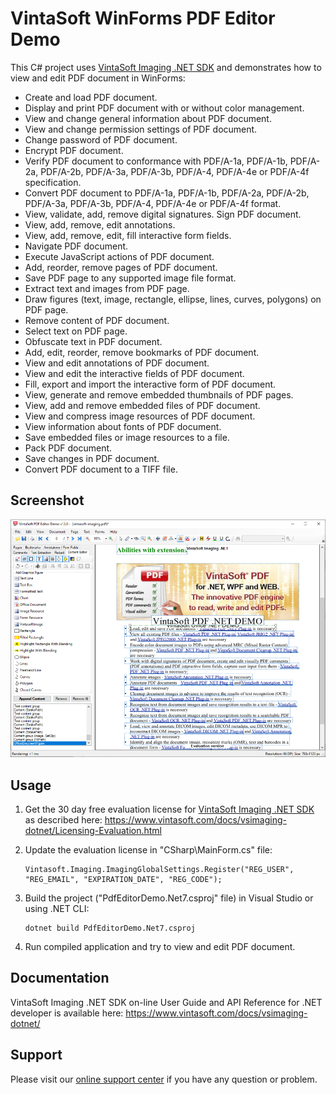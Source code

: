 # VintaSoft WinForms PDF Editor Demo

This C# project uses <a href="https://www.vintasoft.com/vsimaging-dotnet-index.html">VintaSoft Imaging .NET SDK</a> and demonstrates how to view and edit PDF document in WinForms:
* Create and load PDF document.
* Display and print PDF document with or without color management.
* View and change general information about PDF document.
* View and change permission settings of PDF document.
* Change password of PDF document.
* Encrypt PDF document.
* Verify PDF document to conformance with PDF/A-1a, PDF/A-1b, PDF/A-2a, PDF/A-2b, PDF/A-3a, PDF/A-3b, PDF/A-4, PDF/A-4e or PDF/A-4f specification.
* Convert PDF document to PDF/A-1a, PDF/A-1b, PDF/A-2a, PDF/A-2b, PDF/A-3a, PDF/A-3b, PDF/A-4, PDF/A-4e or PDF/A-4f format.
* View, validate, add, remove digital signatures. Sign PDF document.
* View, add, remove, edit annotations.
* View, add, remove, edit, fill interactive form fields.
* Navigate PDF document.
* Execute JavaScript actions of PDF document.
* Add, reorder, remove pages of PDF document.
* Save PDF page to any supported image file format.
* Extract text and images from PDF page.
* Draw figures (text, image, rectangle, ellipse, lines, curves, polygons) on PDF page.
* Remove content of PDF document.
* Select text on PDF page.
* Obfuscate text in PDF document.
* Add, edit, reorder, remove bookmarks of PDF document.
* View and edit annotations of PDF document.
* View and edit the interactive fields of PDF document.
* Fill, export and import the interactive form of PDF document.
* View, generate and remove embedded thumbnails of PDF pages.
* View, add and remove embedded files of PDF document.
* View and compress image resources of PDF document.
* View information about fonts of PDF document.
* Save embedded files or image resources to a file.
* Pack PDF document.
* Save changes in PDF document.
* Convert PDF document to a TIFF file.


## Screenshot
<img src="vintasoft-pdf-editor-demo.png" alt="VintaSoft PDF Editor Demo">


## Usage
1. Get the 30 day free evaluation license for <a href="https://www.vintasoft.com/vsimaging-dotnet-index.html" target="_blank">VintaSoft Imaging .NET SDK</a> as described here: <a href="https://www.vintasoft.com/docs/vsimaging-dotnet/Licensing-Evaluation.html" target="_blank">https://www.vintasoft.com/docs/vsimaging-dotnet/Licensing-Evaluation.html</a>

2. Update the evaluation license in "CSharp\MainForm.cs" file:
   ```
   Vintasoft.Imaging.ImagingGlobalSettings.Register("REG_USER", "REG_EMAIL", "EXPIRATION_DATE", "REG_CODE");
   ```

3. Build the project ("PdfEditorDemo.Net7.csproj" file) in Visual Studio or using .NET CLI:
   ```
   dotnet build PdfEditorDemo.Net7.csproj
   ```

4. Run compiled application and try to view and edit PDF document.


## Documentation
VintaSoft Imaging .NET SDK on-line User Guide and API Reference for .NET developer is available here: https://www.vintasoft.com/docs/vsimaging-dotnet/


## Support
Please visit our <a href="https://myaccount.vintasoft.com/">online support center</a> if you have any question or problem.
